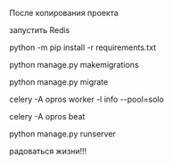 После копирования проекта

запустить Redis

python -m pip install -r requirements.txt

python manage.py makemigrations

python manage.py migrate

celery -A opros worker -l info --pool=solo

celery -A opros beat

python manage.py runserver

радоваться жизни!!!